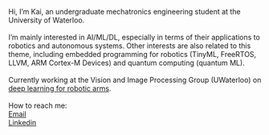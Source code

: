 Hi, I’m Kai, an undergraduate mechatronics engineering student at the University of Waterloo. </br>
</br>
I’m mainly interested in AI/ML/DL, especially in terms of their applications to robotics and autonomous systems. Other interests are also related to this theme, including embedded programming for robotics (TinyML, FreeRTOS, LLVM, ARM Cortex-M Devices) and quantum computing (quantum ML). </br>
</br>
Currently working at the Vision and Image Processing Group (UWaterloo) on [deep learning for robotic arms](https://flairop.com/). </br>
</br>
How to reach me: </br>
[Email](mailto:k78ma@uwaterloo.ca) </br>
[Linkedin](https://www.linkedin.com/in/k78ma/)


<!---
k78ma/k78ma is a ✨ special ✨ repository because its `README.md` (this file) appears on your GitHub profile.
You can click the Preview link to take a look at your changes.
--->
